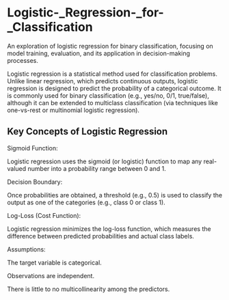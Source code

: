 # Logistic-_Regression-_for-_Classification
An exploration of logistic regression for binary classification, focusing on model training, evaluation, and its application in decision-making processes.

Logistic regression is a statistical method used for classification problems. Unlike linear regression, which predicts continuous outputs, logistic regression is designed to predict the probability of a categorical outcome. It is commonly used for binary classification (e.g., yes/no, 0/1, true/false), although it can be extended to multiclass classification (via techniques like one-vs-rest or multinomial logistic regression).

## Key Concepts of Logistic Regression
Sigmoid Function:

Logistic regression uses the sigmoid (or logistic) function to map any real-valued number into a probability range between 0 and 1.

Decision Boundary:

Once probabilities are obtained, a threshold (e.g., 0.5) is used to classify the output as one of the categories (e.g., class 0 or class 1).

Log-Loss (Cost Function):

Logistic regression minimizes the log-loss function, which measures the difference between predicted probabilities and actual class labels.

Assumptions:

The target variable is categorical.

Observations are independent.

There is little to no multicollinearity among the predictors.
